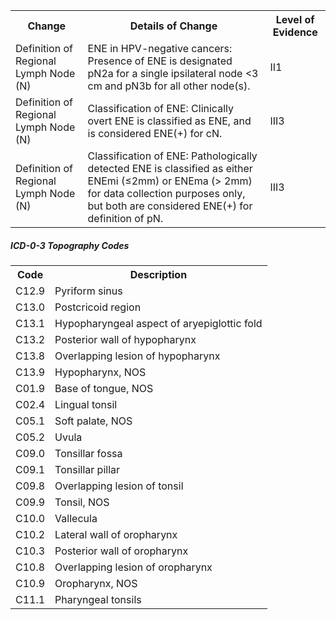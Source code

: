 <table>
<tr>
<th>Change</th>
<th>Details of Change</th>
<th>Level of Evidence</th>
</tr>
<tr>
<td>Definition of Regional Lymph Node (N)</td>
<td>ENE in HPV-negative cancers: Presence of ENE is designated pN2a for a single ipsilateral node &lt;3 cm and pN3b for all other node(s).</td>
<td>II1</td>
</tr>
<tr>
<td>Definition of Regional Lymph Node (N)</td>
<td>Classification of ENE: Clinically overt ENE is classified as ENE, and is considered ENE(+) for cN.</td>
<td>III3</td>
</tr>
<tr>
<td>Definition of Regional Lymph Node (N)</td>
<td>Classification of ENE: Pathologically detected ENE is classified as either ENEmi (≤2mm) or ENEma (&gt; 2mm) for data collection purposes only, but both are considered ENE(+) for definition of pN.</td>
<td>III3</td>
</tr>
</table>

##### ICD-0-3 Topography Codes
<table>
<tr>
<th>Code</th>
<th>Description</th>
</tr>
<tr>
<td>C12.9</td>
<td>Pyriform sinus</td>
</tr>
<tr>
<td>C13.0</td>
<td>Postcricoid region</td>
</tr>
<tr>
<td>C13.1</td>
<td>Hypopharyngeal aspect of aryepiglottic fold</td>
</tr>
<tr>
<td>C13.2</td>
<td>Posterior wall of hypopharynx</td>
</tr>
<tr>
<td>C13.8</td>
<td>Overlapping lesion of hypopharynx</td>
</tr>
<tr>
<td>C13.9</td>
<td>Hypopharynx, NOS</td>
</tr>
<tr>
<td>C01.9</td>
<td>Base of tongue, NOS</td>
</tr>
<tr>
<td>C02.4</td>
<td>Lingual tonsil</td>
</tr>
<tr>
<td>C05.1</td>
<td>Soft palate, NOS</td>
</tr>
<tr>
<td>C05.2</td>
<td>Uvula</td>
</tr>
<tr>
<td>C09.0</td>
<td>Tonsillar fossa</td>
</tr>
<tr>
<td>C09.1</td>
<td>Tonsillar pillar</td>
</tr>
<tr>
<td>C09.8</td>
<td>Overlapping lesion of tonsil</td>
</tr>
<tr>
<td>C09.9</td>
<td>Tonsil, NOS</td>
</tr>
<tr>
<td>C10.0</td>
<td>Vallecula</td>
</tr>
<tr>
<td>C10.2</td>
<td>Lateral wall of oropharynx</td>
</tr>
<tr>
<td>C10.3</td>
<td>Posterior wall of oropharynx</td>
</tr>
<tr>
<td>C10.8</td>
<td>Overlapping lesion of oropharynx</td>
</tr>
<tr>
<td>C10.9</td>
<td>Oropharynx, NOS</td>
</tr>
<tr>
<td>C11.1</td>
<td>Pharyngeal tonsils</td>
</tr>
</table>